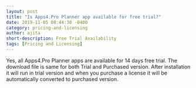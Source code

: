```yaml
---
layout: post
title: "Is Apps4.Pro Planner app available for free trial?"
date: 2019-11-05 08:44:38 -0400
category: pricing-and-licensing
author: ajita
short-description: Free Trial Availability
tags: [Pricing and Licensing]
---
```

Yes, all Apps4.Pro Planner apps are available for 14 days free trial.  The download file is same for both Trial and Purchased version. After installation it will run in trial version and when you purchase a license it will be automatically converted to purchased version. 